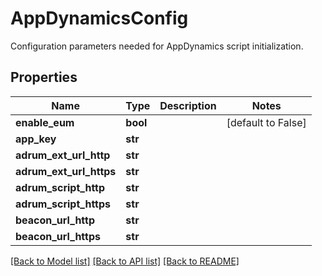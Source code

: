 # AppDynamicsConfig

Configuration parameters needed for AppDynamics script initialization.
## Properties
Name | Type | Description | Notes
------------ | ------------- | ------------- | -------------
**enable_eum** | **bool** |  | [default to False]
**app_key** | **str** |  | 
**adrum_ext_url_http** | **str** |  | 
**adrum_ext_url_https** | **str** |  | 
**adrum_script_http** | **str** |  | 
**adrum_script_https** | **str** |  | 
**beacon_url_http** | **str** |  | 
**beacon_url_https** | **str** |  | 

[[Back to Model list]](../README.md#documentation-for-models) [[Back to API list]](../README.md#documentation-for-api-endpoints) [[Back to README]](../README.md)


